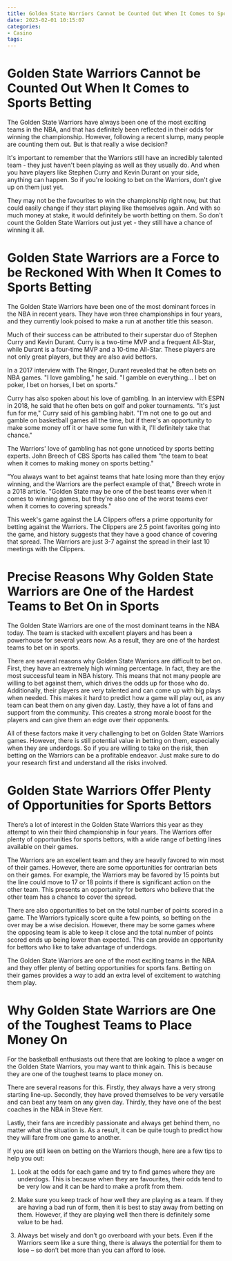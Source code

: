 ```yaml
---
title: Golden State Warriors Cannot be Counted Out When It Comes to Sports Betting 
date: 2023-02-01 10:15:07
categories:
- Casino
tags:
---
```



#  Golden State Warriors Cannot be Counted Out When It Comes to Sports Betting 

The Golden State Warriors have always been one of the most exciting teams in the NBA, and that has definitely been reflected in their odds for winning the championship. However, following a recent slump, many people are counting them out. But is that really a wise decision?

It's important to remember that the Warriors still have an incredibly talented team - they just haven't been playing as well as they usually do. And when you have players like Stephen Curry and Kevin Durant on your side, anything can happen. So if you're looking to bet on the Warriors, don't give up on them just yet.

They may not be the favourites to win the championship right now, but that could easily change if they start playing like themselves again. And with so much money at stake, it would definitely be worth betting on them. So don't count the Golden State Warriors out just yet - they still have a chance of winning it all.

#  Golden State Warriors are a Force to be Reckoned With When It Comes to Sports Betting 

The Golden State Warriors have been one of the most dominant forces in the NBA in recent years. They have won three championships in four years, and they currently look poised to make a run at another title this season.

Much of their success can be attributed to their superstar duo of Stephen Curry and Kevin Durant. Curry is a two-time MVP and a frequent All-Star, while Durant is a four-time MVP and a 10-time All-Star. These players are not only great players, but they are also avid bettors.

In a 2017 interview with The Ringer, Durant revealed that he often bets on NBA games. "I love gambling," he said. "I gamble on everything... I bet on poker, I bet on horses, I bet on sports."

Curry has also spoken about his love of gambling. In an interview with ESPN in 2018, he said that he often bets on golf and poker tournaments. "It's just fun for me," Curry said of his gambling habit. "I'm not one to go out and gamble on basketball games all the time, but if there's an opportunity to make some money off it or have some fun with it, I'll definitely take that chance."

The Warriors' love of gambling has not gone unnoticed by sports betting experts. John Breech of CBS Sports has called them "the team to beat when it comes to making money on sports betting."

"You always want to bet against teams that hate losing more than they enjoy winning, and the Warriors are the perfect example of that," Breech wrote in a 2018 article. "Golden State may be one of the best teams ever when it comes to winning games, but they're also one of the worst teams ever when it comes to covering spreads."

This week's game against the LA Clippers offers a prime opportunity for betting against the Warriors. The Clippers are 2.5 point favorites going into the game, and history suggests that they have a good chance of covering that spread. The Warriors are just 3-7 against the spread in their last 10 meetings with the Clippers.

#  Precise Reasons Why Golden State Warriors are One of the Hardest Teams to Bet On in Sports 

The Golden State Warriors are one of the most dominant teams in the NBA today. The team is stacked with excellent players and has been a powerhouse for several years now. As a result, they are one of the hardest teams to bet on in sports.

There are several reasons why Golden State Warriors are difficult to bet on. First, they have an extremely high winning percentage. In fact, they are the most successful team in NBA history. This means that not many people are willing to bet against them, which drives the odds up for those who do. Additionally, their players are very talented and can come up with big plays when needed. This makes it hard to predict how a game will play out, as any team can beat them on any given day. Lastly, they have a lot of fans and support from the community. This creates a strong morale boost for the players and can give them an edge over their opponents.

All of these factors make it very challenging to bet on Golden State Warriors games. However, there is still potential value in betting on them, especially when they are underdogs. So if you are willing to take on the risk, then betting on the Warriors can be a profitable endeavor. Just make sure to do your research first and understand all the risks involved.

#  Golden State Warriors Offer Plenty of Opportunities for Sports Bettors 

There’s a lot of interest in the Golden State Warriors this year as they attempt to win their third championship in four years. The Warriors offer plenty of opportunities for sports bettors, with a wide range of betting lines available on their games.

The Warriors are an excellent team and they are heavily favored to win most of their games. However, there are some opportunities for contrarian bets on their games. For example, the Warriors may be favored by 15 points but the line could move to 17 or 18 points if there is significant action on the other team. This presents an opportunity for bettors who believe that the other team has a chance to cover the spread.

There are also opportunities to bet on the total number of points scored in a game. The Warriors typically score quite a few points, so betting on the over may be a wise decision. However, there may be some games where the opposing team is able to keep it close and the total number of points scored ends up being lower than expected. This can provide an opportunity for bettors who like to take advantage of underdogs.

The Golden State Warriors are one of the most exciting teams in the NBA and they offer plenty of betting opportunities for sports fans. Betting on their games provides a way to add an extra level of excitement to watching them play.

#  Why Golden State Warriors are One of the Toughest Teams to Place Money On

For the basketball enthusiasts out there that are looking to place a wager on the Golden State Warriors, you may want to think again. This is because they are one of the toughest teams to place money on.

There are several reasons for this. Firstly, they always have a very strong starting line-up. Secondly, they have proved themselves to be very versatile and can beat any team on any given day. Thirdly, they have one of the best coaches in the NBA in Steve Kerr.

Lastly, their fans are incredibly passionate and always get behind them, no matter what the situation is. As a result, it can be quite tough to predict how they will fare from one game to another.

If you are still keen on betting on the Warriors though, here are a few tips to help you out:

1) Look at the odds for each game and try to find games where they are underdogs. This is because when they are favourites, their odds tend to be very low and it can be hard to make a profit from them.

2) Make sure you keep track of how well they are playing as a team. If they are having a bad run of form, then it is best to stay away from betting on them. However, if they are playing well then there is definitely some value to be had.

3) Always bet wisely and don’t go overboard with your bets. Even if the Warriors seem like a sure thing, there is always the potential for them to lose – so don’t bet more than you can afford to lose.